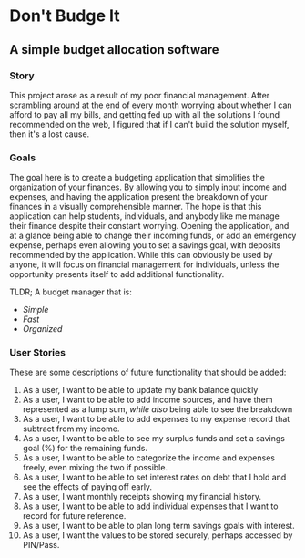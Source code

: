 # Don't Budge It

## A simple budget allocation software

### Story
This project arose as a result of my poor financial management. After scrambling around at the end of
every month worrying about whether I can afford to pay all my bills, and getting fed up with all the
solutions I found recommended on the web, I figured that if I can't build the solution myself, then
it's a lost cause.


### Goals
The goal here is to create a budgeting application that simplifies the organization of your finances.
By allowing you to simply input income and expenses, and having the application present the breakdown of your
finances in a visually comprehensible manner. The hope is that this application
can help students, individuals, and anybody like me manage their finance despite their constant worrying.
Opening the application, and at a glance being able to change their incoming funds, or add an emergency expense,
perhaps even allowing you to set a savings goal, with deposits recommended by the application. While this can obviously
be used by anyone, it will focus on financial management for individuals, unless the opportunity presents itself 
to add additional functionality.

TLDR; A budget manager that is:
- *Simple*
- *Fast*
- *Organized*

### User Stories
These are some descriptions of future functionality that should be added:

1. As a user, I want to be able to update my bank balance quickly
2. As a user, I want to be able to add income sources, and have them represented as a lump sum, *while also* being 
able to see the breakdown
3. As a user, I want to be able to add expenses to my expense record that subtract from my income.
4. As a user, I want to be able to see my surplus funds and set a savings goal (%) for the remaining funds.
5. As a user, I want to be able to categorize the income and expenses freely, even mixing the two if possible.
6. As a user, I want to be able to set interest rates on debt that I hold and see the effects of paying off early.
7. As a user, I want monthly receipts showing my financial history.
8. As a user, I want to be able to add individual expenses that I want to record for future reference.
9. As a user, I want to be able to plan long term savings goals with interest.
10. As a user, I want the values to be stored securely, perhaps accessed by PIN/Pass.